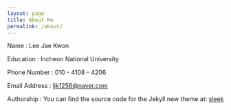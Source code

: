 ```yaml
---
layout: page
title: About Me
permalink: /about/
---
```

Name : Lee Jae Kwon

Education : Incheon National University 

Phone Number : 010 - 4108 - 4206

Email Address : ljk1256@naver.com

Authorship : You can find the source code for the Jekyll new theme at:
[sleek](https://github.com/janczizikow/sleek)

